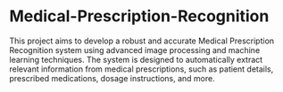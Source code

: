 # Medical-Prescription-Recognition
This project aims to develop a robust and accurate Medical Prescription Recognition system using advanced image processing and machine learning techniques. The system is designed to automatically extract relevant information from medical prescriptions, such as patient details, prescribed medications, dosage instructions, and more.

